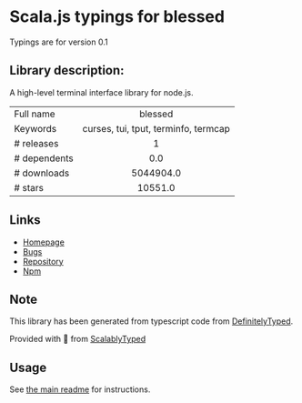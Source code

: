 
# Scala.js typings for blessed

Typings are for version 0.1

## Library description:
A high-level terminal interface library for node.js.

|                    |                 |
| ------------------ | :-------------: |
| Full name          | blessed |
| Keywords           | curses, tui, tput, terminfo, termcap |
| # releases         | 1 |
| # dependents       | 0.0 |
| # downloads        | 5044904.0 |
| # stars            | 10551.0 |

## Links
- [Homepage](https://github.com/chjj/blessed)
- [Bugs](http://github.com/chjj/blessed/issues)
- [Repository](https://github.com/chjj/blessed)
- [Npm](https://www.npmjs.com/package/blessed)
    


## Note
This library has been generated from typescript code from [DefinitelyTyped](https://definitelytyped.org).

Provided with :purple_heart: from [ScalablyTyped](https://github.com/oyvindberg/ScalablyTyped)

## Usage
See [the main readme](../../readme.md) for instructions.


